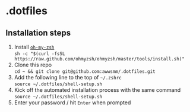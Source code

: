 # .dotfiles

## Installation steps

1. Install [`oh-my-zsh`](https://ohmyz.sh/#install)<br/>
   `sh -c "$(curl -fsSL https://raw.github.com/ohmyzsh/ohmyzsh/master/tools/install.sh)"`
2. Clone this repo<br/>
  `cd ~ && git clone git@github.com:awwsmm/.dotfiles.git`
3. Add the following line to the top of `~/.zshrc`<br/>
  `source ~/.dotfiles/shell-setup.sh`
4. Kick off the automated installation process with the same command<br/>
  `source ~/.dotfiles/shell-setup.sh`
5. Enter your password / hit `Enter` when prompted
